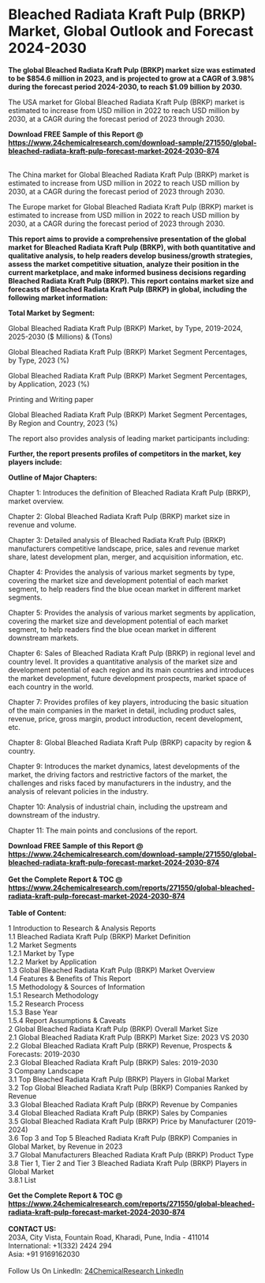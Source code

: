 <h1>Bleached Radiata Kraft Pulp (BRKP) Market, Global Outlook and Forecast 2024-2030</h1><p><strong>The global Bleached Radiata Kraft Pulp (BRKP) market size was estimated to be $854.6 million in 2023, and is projected to grow at a CAGR of 3.98% during the forecast period 2024-2030, to reach $1.09 billion by 2030.</strong></p><p>
</p><p>The USA market for Global Bleached Radiata Kraft Pulp (BRKP) market is estimated to increase from USD million in 2022 to reach USD million by 2030, at a CAGR during the forecast period of 2023 through 2030.</p><div><b>Download FREE Sample of this Report @ 
            <a href="https://www.24chemicalresearch.com/download-sample/271550/global-bleached-radiata-kraft-pulp-forecast-market-2024-2030-874">
            https://www.24chemicalresearch.com/download-sample/271550/global-bleached-radiata-kraft-pulp-forecast-market-2024-2030-874</a></b></div><br><p>
</p><p>The China market for Global Bleached Radiata Kraft Pulp (BRKP) market is estimated to increase from USD million in 2022 to reach USD million by 2030, at a CAGR during the forecast period of 2023 through 2030.</p><p>
</p><p>The Europe market for Global Bleached Radiata Kraft Pulp (BRKP) market is estimated to increase from USD million in 2022 to reach USD million by 2030, at a CAGR during the forecast period of 2023 through 2030.</p><p>
<strong>This report aims to provide a comprehensive presentation of the global market for Bleached Radiata Kraft Pulp (BRKP), with both quantitative and qualitative analysis, to help readers develop business/growth strategies, assess the market competitive situation, analyze their position in the current marketplace, and make informed business decisions regarding Bleached Radiata Kraft Pulp (BRKP). This report contains market size and forecasts of Bleached Radiata Kraft Pulp (BRKP) in global, including the following market information:</strong></p><p>
</p><p>
<strong>Total Market by Segment:</strong></p><p>
Global Bleached Radiata Kraft Pulp (BRKP) Market, by Type, 2019-2024, 2025-2030 ($ Millions) &amp; (Tons)</p><p>
Global Bleached Radiata Kraft Pulp (BRKP) Market Segment Percentages, by Type, 2023 (%)</p><p>
</p><p>
Global Bleached Radiata Kraft Pulp (BRKP) Market Segment Percentages, by Application, 2023 (%)</p><p>
Printing and Writing paper
</p><p>
Global Bleached Radiata Kraft Pulp (BRKP) Market Segment Percentages, By Region and Country, 2023 (%)</p><p>
</p><p>
The report also provides analysis of leading market participants including:</p><p>
</p><p>
</p><p><strong>Further, the report presents profiles of competitors in the market, key players include:</strong></p><p>
</p><p>
</p><p><strong>Outline of Major Chapters:</strong></p><p>
</p><p>Chapter 1: Introduces the definition of Bleached Radiata Kraft Pulp (BRKP), market overview.</p><p>
Chapter 2: Global Bleached Radiata Kraft Pulp (BRKP) market size in revenue and volume.</p><p>
Chapter 3: Detailed analysis of Bleached Radiata Kraft Pulp (BRKP) manufacturers competitive landscape, price, sales and revenue market share, latest development plan, merger, and acquisition information, etc.</p><p>
Chapter 4: Provides the analysis of various market segments by type, covering the market size and development potential of each market segment, to help readers find the blue ocean market in different market segments.</p><p>
Chapter 5: Provides the analysis of various market segments by application, covering the market size and development potential of each market segment, to help readers find the blue ocean market in different downstream markets.</p><p>
Chapter 6: Sales of Bleached Radiata Kraft Pulp (BRKP) in regional level and country level. It provides a quantitative analysis of the market size and development potential of each region and its main countries and introduces the market development, future development prospects, market space of each country in the world.</p><p>
Chapter 7: Provides profiles of key players, introducing the basic situation of the main companies in the market in detail, including product sales, revenue, price, gross margin, product introduction, recent development, etc.</p><p>
Chapter 8: Global Bleached Radiata Kraft Pulp (BRKP) capacity by region &amp; country.</p><p>
Chapter 9: Introduces the market dynamics, latest developments of the market, the driving factors and restrictive factors of the market, the challenges and risks faced by manufacturers in the industry, and the analysis of relevant policies in the industry.</p><p>
Chapter 10: Analysis of industrial chain, including the upstream and downstream of the industry.</p><p>
Chapter 11: The main points and conclusions of the report.</p><div><b>Download FREE Sample of this Report @ 
            <a href="https://www.24chemicalresearch.com/download-sample/271550/global-bleached-radiata-kraft-pulp-forecast-market-2024-2030-874">
            https://www.24chemicalresearch.com/download-sample/271550/global-bleached-radiata-kraft-pulp-forecast-market-2024-2030-874</a></b></div><br><div><b>Get the Complete Report & TOC @ 
            <a href="https://www.24chemicalresearch.com/reports/271550/global-bleached-radiata-kraft-pulp-forecast-market-2024-2030-874">
            https://www.24chemicalresearch.com/reports/271550/global-bleached-radiata-kraft-pulp-forecast-market-2024-2030-874</a></b></div><br>
            <b>Table of Content:</b><p>1 Introduction to Research & Analysis Reports<br />
    1.1 Bleached Radiata Kraft Pulp (BRKP) Market Definition<br />
    1.2 Market Segments<br />
        1.2.1 Market by Type<br />
        1.2.2 Market by Application<br />
    1.3 Global Bleached Radiata Kraft Pulp (BRKP) Market Overview<br />
    1.4 Features & Benefits of This Report<br />
    1.5 Methodology & Sources of Information<br />
        1.5.1 Research Methodology<br />
        1.5.2 Research Process<br />
        1.5.3 Base Year<br />
        1.5.4 Report Assumptions & Caveats<br />
2 Global Bleached Radiata Kraft Pulp (BRKP) Overall Market Size<br />
    2.1 Global Bleached Radiata Kraft Pulp (BRKP) Market Size: 2023 VS 2030<br />
    2.2 Global Bleached Radiata Kraft Pulp (BRKP) Revenue, Prospects & Forecasts: 2019-2030<br />
    2.3 Global Bleached Radiata Kraft Pulp (BRKP) Sales: 2019-2030<br />
3 Company Landscape<br />
    3.1 Top Bleached Radiata Kraft Pulp (BRKP) Players in Global Market<br />
    3.2 Top Global Bleached Radiata Kraft Pulp (BRKP) Companies Ranked by Revenue<br />
    3.3 Global Bleached Radiata Kraft Pulp (BRKP) Revenue by Companies<br />
    3.4 Global Bleached Radiata Kraft Pulp (BRKP) Sales by Companies<br />
    3.5 Global Bleached Radiata Kraft Pulp (BRKP) Price by Manufacturer (2019-2024)<br />
    3.6 Top 3 and Top 5 Bleached Radiata Kraft Pulp (BRKP) Companies in Global Market, by Revenue in 2023<br />
    3.7 Global Manufacturers Bleached Radiata Kraft Pulp (BRKP) Product Type<br />
    3.8 Tier 1, Tier 2 and Tier 3 Bleached Radiata Kraft Pulp (BRKP) Players in Global Market<br />
        3.8.1 List</p><div><b>Get the Complete Report & TOC @ 
            <a href="https://www.24chemicalresearch.com/reports/271550/global-bleached-radiata-kraft-pulp-forecast-market-2024-2030-874">
            https://www.24chemicalresearch.com/reports/271550/global-bleached-radiata-kraft-pulp-forecast-market-2024-2030-874</a></b></div><br><b>CONTACT US:</b><br>
            203A, City Vista, Fountain Road, Kharadi, Pune, India - 411014<br>
            International: +1(332) 2424 294<br>
            Asia: +91 9169162030 <br><br>
            Follow Us On LinkedIn: <a href="https://www.linkedin.com/company/24chemicalresearch/">24ChemicalResearch LinkedIn</a>